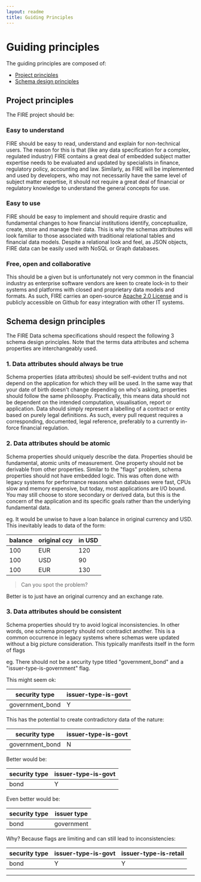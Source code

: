 ```yaml
---
layout: readme
title: Guiding Principles
---
```


# Guiding principles
The guiding principles are composed of:
* [Project principles](#project-principles)
* [Schema design principles](#schema-design-principles)

## Project principles
The FIRE project should be:

### Easy to understand
FIRE should be easy to read, understand and explain for non-technical users. The reason for this is that (like any data specification for a complex, regulated industry) FIRE contains a great deal of embedded subject matter expertise needs to be evaluated and updated by specialists in finance, regulatory policy, accounting and law. Similarly, as FIRE will be implemented and used by developers, who may not necessarily have the same level of subject matter expertise, it should not require a great deal of financial or regulatory knowledge to understand the general concepts for use.

### Easy to use 
FIRE should be easy to implement and should require drastic and fundamental changes to how financial institutions identify, conceptualize, create, store and manage their data. This is why the schemas attributes will look familiar to those associated with traditional relational tables and financial data models. Despite a relational look and feel, as JSON objects, FIRE data can be easily used with NoSQL or Graph databases. 

### Free, open and collaborative
This should be a given but is unfortunately not very common in the financial industry as enterprise software vendors are keen to create lock-in to their systems and platforms with closed and proprietary data models and formats. As such, FIRE carries an open-source [Apache 2.0 License][license] and is publicly accessible on Github for easy integration with other IT systems.


## Schema design principles
The FIRE Data schema specifications should respect the following 3 schema design principles. Note that the terms data attributes and schema properties are interchangeably used.

### 1. Data attributes should always be true
Schema properties (data attributes) should be self-evident truths and not depend on the application for which they will be used. In the same way that your date of birth doesn't change depending on who's asking, properties should follow the same philosophy. Practically, this means data should not be dependent on the intended computation, visualisation, report or application. Data should simply represent a labelling of a contract or entity based on purely legal definitions. As such, every pull request requires a corresponding, documented, legal reference, preferably to a currently in-force financial regulation.

### 2. Data attributes should be atomic
Schema properties should uniquely describe the data. Properties should be fundamental, atomic units of measurement. One property should not be derivable from other properties. Similar to the "flags" problem, schema properties should not have embedded logic. This was often done with legacy systems for performance reasons when databases were fast, CPUs slow and memory expensive, but today, most applications are I/O bound. You may still choose to store secondary or derived data, but this is the concern of the application and its specific goals rather than the underlying fundamental data.

eg. It would be unwise to have a loan balance in original currency and USD. This inevitably leads to data of the form:

| **balance** | **original ccy** | **in USD** |
|-------------|------------------|------------|
| 100         | EUR              | 120        |
| 100         | USD              | 90         |
| 100         | EUR              | 130        |

> Can you spot the problem?

Better is to just have an original currency and an exchange rate.

### 3. Data attributes should be consistent
Schema properties should try to avoid logical inconsistencies. In other words, one schema property should not contradict another. This is a common occurrence in legacy systems where schemas were updated without a big picture consideration. This typically manifests itself in the form of flags

eg. There should not be a security type titled "government_bond" and a "issuer-type-is-government" flag. 

This might seem ok:

| **security type** | **issuer-type-is-govt** |
|-------------------|-------------------------|
| government_bond   | Y                       |

This has the potential to create contradictory data of the nature:

| **security type** | **issuer-type-is-govt** |
|-------------------|-------------------------|
| government_bond   | N                       |

Better would be:

| **security type** | **issuer-type-is-govt** |
|-------------------|-------------------------|
| bond              | Y                       |

Even better would be:

| **security type** | **issuer type** |
|-------------------|-----------------|
| bond              | government      |

Why? Because flags are limiting and can still lead to inconsistencies:

| **security type** | **issuer-type-is-govt** | **issuer-type-is-retail** |
|-------------------|-------------------------|---------------------------|
| bond              | Y                       | Y                         |


---
[license]:  https://github.com/suadelabs/fire/LICENSE
